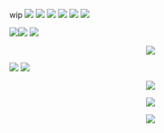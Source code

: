 wip
![](https://github.com/user-attachments/assets/2c6dd97e-ab9d-4ede-a45c-bce13a364608)
![](https://github.com/user-attachments/assets/5f0be952-d161-49e2-9884-5c3ed1f78a51) ![](https://github.com/user-attachments/assets/d5654fac-2688-43e2-9733-7105940038cf) ![](https://github.com/user-attachments/assets/87b41ab2-7747-4281-8714-052452c47460) ![](https://github.com/user-attachments/assets/00ab3eb0-dd26-4a68-b594-7dfb13f92c0a) ![](https://github.com/user-attachments/assets/79ae2abf-ad62-46ff-bfd7-dc3a544b5a90)

![](https://github.com/user-attachments/assets/5ec8c6fc-2c94-4a0c-b8a4-aa45cae19932)![](https://github.com/user-attachments/assets/d605b816-6a40-423b-88ed-31a2e032cb7c) ![](https://github.com/user-attachments/assets/0cde3c85-849e-4141-9476-926c803c548a)

<p align="center"><img src="https://github.com/user-attachments/assets/a041ba4f-ae5c-477b-b807-126e58bbd244" /></p>

![](https://github.com/user-attachments/assets/4572d403-357f-49e3-bc3b-75feffbbb28b)
![](https://github.com/user-attachments/assets/50ee70aa-1de2-482e-bea3-f2b708844a12)

<p align="center"><img src="https://github.com/user-attachments/assets/5ec8c6fc-2c94-4a0c-b8a4-aa45cae19932" /></p> <p align="center"><img src="https://github.com/user-attachments/assets/d605b816-6a40-423b-88ed-31a2e032cb7c" /></p> <p align="center"><img src="https://github.com/user-attachments/assets/0cde3c85-849e-4141-9476-926c803c548a" /></p>
